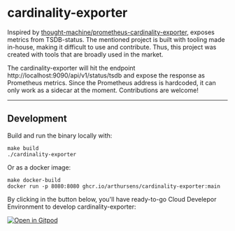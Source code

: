# cardinality-exporter

Inspired by [thought-machine/prometheus-cardinality-exporter](https://github.com/thought-machine/prometheus-cardinality-exporter), exposes metrics from TSDB-status. The mentioned project is built with tooling made in-house, making it difficult to use and contribute. Thus, this project was created with tools that are broadly used in the market.

The cardinality-exporter will hit the endpoint http://localhost:9090/api/v1/status/tsdb and expose the response as Prometheus metrics. Since the Prometheus address is hardcoded, it can only work as a sidecar at the moment. Contributions are welcome!

---

## Development

Build and run the binary locally with:

```
make build
./cardinality-exporter
```

Or as a docker image:
```
make docker-build
docker run -p 8080:8080 ghcr.io/arthursens/cardinality-exporter:main
```

By clicking in the button below, you'll have ready-to-go Cloud Develepor Environment to develop cardinality-exporter:

[![Open in Gitpod](https://gitpod.io/button/open-in-gitpod.svg)](https://gitpod.io/#https://github.com/arthursens/cardinality-exporter)